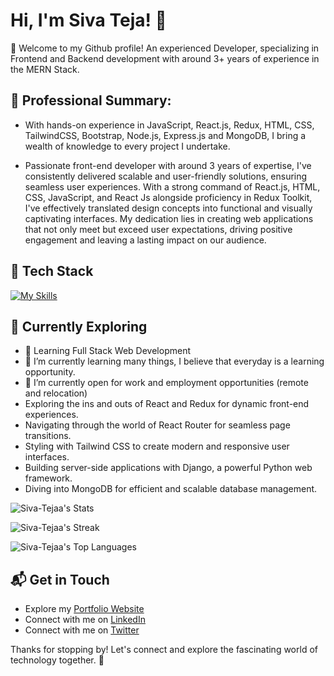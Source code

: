 # Hi, I'm Siva Teja! 👋

👋 Welcome to my Github profile! An experienced Developer, specializing in Frontend and Backend development with around 3+ years of experience in the MERN Stack.

<!--
## 🚀 About Me
-->
## 💼 Professional Summary:
- With hands-on experience in JavaScript, React.js, Redux, HTML, CSS, TailwindCSS, Bootstrap, Node.js, Express.js and MongoDB, I bring a wealth of knowledge to every project I undertake.

- Passionate front-end developer with around 3 years of expertise, I've consistently delivered scalable and user-friendly solutions, ensuring seamless user experiences. With a strong command of React.js, HTML, CSS, JavaScript, and React Js alongside proficiency in Redux Toolkit, I've effectively translated design concepts into functional and visually captivating interfaces. My dedication lies in creating web applications that not only meet but exceed user expectations, driving positive engagement and leaving a lasting impact on our audience.

<!--
## My Articles
- [JavaScript Engine and Runtime Explained](https://www.freecodecamp.org/news/javascript-engine-and-runtime-explained/)
-->


## 🚀 Tech Stack
[![My Skills](https://skillicons.dev/icons?i=html,css,js,react,redux,tailwind,nodejs,express,mongodb,mysql,java&theme=light)](https://skillicons.dev)

## 🌱 Currently Exploring

- 🚀 Learning Full Stack Web Development
- 🌱 I’m currently learning many things, I believe that everyday is a learning opportunity.
- 👯 I’m currently open for work and employment opportunities (remote and relocation)
- Exploring the ins and outs of React and Redux for dynamic front-end experiences.
- Navigating through the world of React Router for seamless page transitions.
- Styling with Tailwind CSS to create modern and responsive user interfaces.
- Building server-side applications with Django, a powerful Python web framework.
- Diving into MongoDB for efficient and scalable database management.
  
<!--
 ## 🏆 Achievements

- 🌟 Completed Hacktoberfest 2023 - Contributed to open source projects and celebrated the spirit of collaboration.

-->

![Siva-Tejaa's Stats](https://github-readme-stats.vercel.app/api?username=Siva-Tejaa&theme=vue-dark&show_icons=true&hide_border=true&count_private=true)

![Siva-Tejaa's Streak](https://github-readme-streak-stats.herokuapp.com/?user=Siva-Tejaa&theme=vue-dark&hide_border=true)

![Siva-Tejaa's Top Languages](https://github-readme-stats.vercel.app/api/top-langs/?username=Siva-Tejaa&theme=vue-dark&show_icons=true&hide_border=true&layout=compact)

## 📬 Get in Touch

- Explore my [Portfolio Website](https://sivateja.vercel.app/)
- Connect with me on [LinkedIn](https://www.linkedin.com/in/siva-tejaa/)
- Connect with me on [Twitter](https://twitter.com/Siva_Tejaa)

Thanks for stopping by! Let's connect and explore the fascinating world of technology together. 🚀

<!-- <h1><img src="https://emojis.slackmojis.com/emojis/images/1531849430/4246/blob-sunglasses.gif?1531849430" width="30"/> Hey! Nice to see you.</h1> 

![JavaScript](https://img.shields.io/badge/JavaScript-F7DF1E?style=flat-square&logo=javascript&logoColor=black)
![TypeScript](https://img.shields.io/badge/TypeScript-007ACC?style=flat-square&logo=typescript&logoColor=white)
![React.js](https://img.shields.io/badge/React.js-0081CB?style=flat-square&logo=react&logoColor=61DAFB)
![Vite](https://img.shields.io/badge/Vite-593D88?style=flat-square&logo=vite&logoColor=white)
![Node.js](https://img.shields.io/badge/Node.js-43853D?style=flat-square&logo=node.js&logoColor=white)
![Markdown](https://img.shields.io/badge/Markdown-000000?style=flat-square&logo=markdown&logoColor=white)
![HTML](https://img.shields.io/badge/HTML5-E34F26?style=flat-square&logo=html5&logoColor=white)
![CSS3](https://img.shields.io/badge/CSS3-1572B6?style=flat-square&logo=css3&logoColor=white)
![TailwindCSS](https://img.shields.io/badge/Tailwind_CSS-38B2AC?style=flat-square&logo=tailwind-css&logoColor=white)
![Bootstrap](https://img.shields.io/badge/Bootstrap-563D7C?style=flat-square&logo=bootstrap&logoColor=white)
![MySQL](https://img.shields.io/badge/MySQL-005C84?style=flat-square&logo=mysql&logoColor=white)
![Redis](https://img.shields.io/badge/redis-%23DD0031.svg?&style=flat-square&logo=redis&logoColor=white)
![Netlify](https://img.shields.io/badge/Netlify-00C7B7?style=flat-square&logo=netlify&logoColor=white)

I am a Full Stack Developer with a huge love for React.js, Node.js. Currently, **I'm open to work and employment opportunities**.

I Actively code on React and APIs every day.

I love to read books and listen to music.

- 🔭 I’m currently about to launch interview preparation notes helping people to get interview ready within 6 months.
- 🌱 I’m currently learning many things, I believe that everyday is a learning opportunity.
- 👯 I’m currently open for work and employment opportunities (remote and relocation)
- 💬 Ask me about  React.js, Node.js and API development.
- 📫 I am just one mail away - [saitejagatadi007@gmail.com]
- 😄 Pronouns: He, Fit & Motivated 😄
- :partying_face: Fun fact: I love to workout every day, I love to sing, I love to chase perfection.
- :book: My books - I ready 20+ pages of any book everyday on weekdays and that number goes upto 100 on weekends.
- :wrench: Tools - VSCode, Markdown Editors, YTMusic.
- :busts_in_silhouette: I actively post my workout videos on instagram.

### Where to find me

[![Linkedin](https://img.shields.io/badge/LinkedIn-0077B5?style=flat-square&logo=linkedin&logoColor=white)](https://www.linkedin.com/in/saitejagatadi/) 
[![Facebook](https://img.shields.io/badge/Facebook-1877F2?style=flat-square&logo=facebook&logoColor=white)](https://m.facebook.com/people/SaiTeja-Gatadi/100004839918411/)
-->
<!--
- 🔭 I’m currently working on Xoriant Solutions Pvt. Ltd.
- 🌱 I’m currently learning MERN Stack.
- 👯 I’m looking to collaborate on open-source projects related to web development.
- 🤔 I’m looking for help with mastering advanced concepts in JavaScript and DSA.
- 💬 Ask me about my experience with Agile methodologies in software development.
- 📫 How to reach me: Feel free to reach out to me via email at asivateja1999@gmail.com or connect with me on LinkedIn.
- 😄 Pronouns: He/Him
- ⚡ Fun fact: I'm a coffee enthusiast and love trying out new brewing methods!
-->
